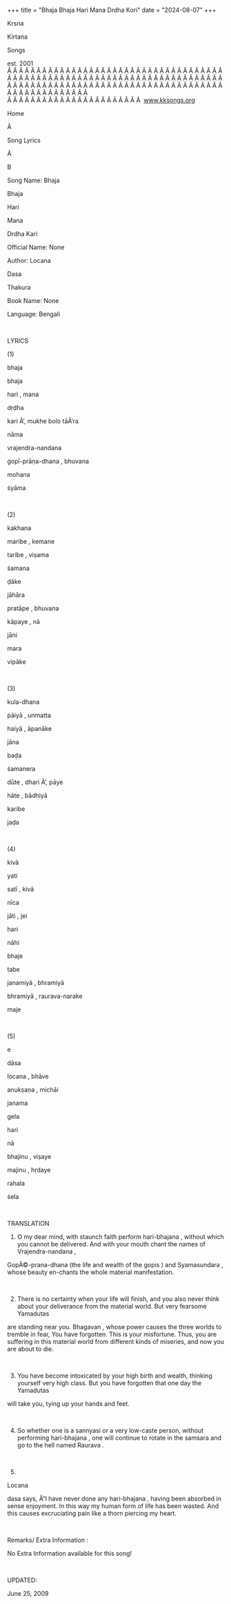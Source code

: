 +++ 
title = "Bhaja Bhaja Hari Mana Drdha Kori"
date = "2024-08-07"
+++

Krsna
 
Kirtana
 
Songs

est. 2001
Â Â Â Â Â Â Â Â Â Â Â Â Â Â Â Â Â Â Â Â Â Â Â Â Â Â Â Â Â Â Â Â Â Â Â Â Â Â Â Â Â Â Â Â Â Â Â Â Â Â Â Â Â Â Â Â Â Â Â Â Â Â Â Â Â Â Â Â Â Â Â Â Â Â Â Â Â Â Â Â Â Â Â Â Â Â Â Â Â Â Â Â Â Â Â Â Â Â Â Â Â Â Â Â Â Â Â Â Â Â Â Â Â Â Â Â Â Â Â Â Â Â Â Â Â  
Â Â Â Â Â Â Â Â Â Â Â Â Â Â Â Â Â Â Â Â Â Â Â  
www.kksongs.org










Home


Ã 
 
Song Lyrics
 
Ã 
 
B


Song Name: 
Bhaja
 
Bhaja
 
Hari
 
Mana


Drdha
 Kari


Official Name: None


Author: 
Locana
 
Dasa
 
Thakura


Book Name: None


Language: 
Bengali


 


LYRICS


(1)


bhaja
 
bhaja
 
hari
, 
mana


dṛḍha
 
kari
Â’, 
mukhe
 bolo 
tāÂ’ra
 
nāma


vrajendra-nandana


gopī-prāṇa-dhana
, 
bhuvana


mohana
 
śyāma


 


(2)


kakhana
 
maribe
, 
kemane
 
taribe
, 
viṣama
 
śamana
 
ḍāke


jāhāra
 
pratāpe
, 
bhuvana
 
kāpaye
, 
nā
 
jāni
 
mara
 
vipāke


 


(3)


kula-dhana
 
pāiyā
, 
unmatta
 
haiyā
, 
āpanāke
 
jāna
 
baḍa


śamanera
 
dūte
, 
dhari
Â’, 
pāye
 
hāte
, 
bādhiyā
 
karibe
 
jaḍa


 


(4)


kivā
 
yati
 
satī
, 
kivā
 
nīca
 
jāti
, 
jei
 
hari
 
nāhi
 
bhaje


tabe
 
janamiyā
, 
bhramiyā
 
bhramiyā
, 
raurava-narake
 
maje


 


(5)


e
 
dāsa
 
locana
, 
bhāve
 
anukṣaṇa
, 
michāi


janama
 
gela


hari
 
nā
 
bhajinu
, 
viṣaye
 
majinu
, 
hṛdaye
 
rahala
 
śela


 


TRANSLATION


1) O my dear mind, with
staunch faith perform 
hari-bhajana
, without which you
cannot be delivered. And with your mouth chant the names of 
Vrajendra-nandana
,

GopÃ©-prana-dhana
 (the life and wealth of the 
gopis
) and 
Syamasundara
, whose
beauty en-chants the whole material manifestation.


 


2) There is no certainty
when your life will finish, and you also never think about your deliverance
from the material world. But very fearsome 
Yamadutas

are standing near you. 
Bhagavan
, whose power causes
the three worlds to tremble in fear, You have forgotten. This is your
misfortune. Thus, you are suffering in this material world from different kinds
of miseries, and now you are about to die.


 


3) You have become
intoxicated by your high birth and wealth, thinking yourself very high class.
But you have forgotten that one day the 
Yamadutas

will take you, tying up your hands and feet.


 


4) So whether one is a 
sannyasi
 or a very low-caste person, without performing 
hari-bhajana
, one will continue to rotate in the 
samsara
 and go to the hell named 
Raurava
.


 


5) 
Locana


dasa
 says, Â“I have never done any 
hari-bhajana
,
having been absorbed in sense enjoyment. In this way my human form of life has
been wasted. And this causes excruciating pain like a thorn piercing my heart.


 


Remarks/ Extra Information
: 


No
Extra Information available for this song!


 


UPDATED:

June 25, 2009